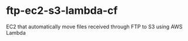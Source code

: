 # ftp-ec2-s3-lambda-cf
EC2 that automatically move files received through FTP to S3 using AWS Lambda
